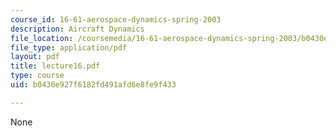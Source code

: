 ```yaml
---
course_id: 16-61-aerospace-dynamics-spring-2003
description: Aircraft Dynamics
file_location: /coursemedia/16-61-aerospace-dynamics-spring-2003/b0430e927f6182fd491afd6e8fe9f433_lecture16.pdf
file_type: application/pdf
layout: pdf
title: lecture16.pdf
type: course
uid: b0430e927f6182fd491afd6e8fe9f433

---
```

None